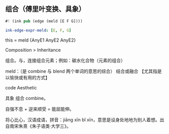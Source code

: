 ## 组合（傅里叶变换、具象）

```rs
#! (ink pub (edge (meld [E F G])))
```

```yaml
ink-edge-expr-meld: [E, F, G]
```

this = meld {AnyE1 AnyE2 AnyE2}


Composition > Inheritance

组合。与，连接组合元素；例如：碳水化合物（元素的组合）

meld：（是 combine 与 blend 两个单词的意思的综合） 结合或融合 【尤其指是以愉快或有用的方式】

code Aesthetic


具象 组合 combine。

自强不息 + 逆来顺受 = 能屈能伸。

将心比心，汉语成语，拼音：jiāng xīn bǐ xīn，意思是设身处地地为别人着想。出自南宋朱熹《朱子语类·大学三》。
